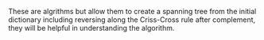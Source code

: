These are algrithms but allow them to create a spanning tree from the initial dictionary including reversing along the Criss-Cross rule after complement, they will be helpful in understanding the algorithm.
